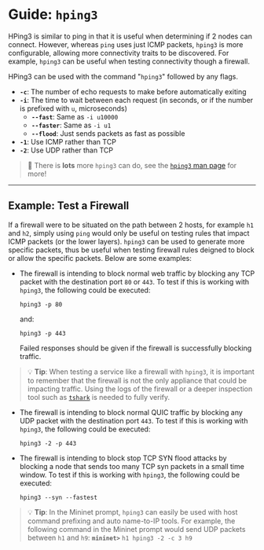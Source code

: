 # Guide: `hping3`

HPing3 is similar to ping in that it is useful when determining if 2 nodes can connect. However, whereas `ping` uses just ICMP packets, `hping3` is more configurable, allowing more connectivity traits to be discovered. For example, `hping3` can be useful when testing connectivity though a firewall.

HPing3 can be used with the command "`hping3`" followed by any flags.

  - **`-c`**: The number of echo requests to make before automatically exiting
  - **`-i`**: The time to wait between each request (in seconds, or if the number is prefixed with `u`, microseconds)
    - **`--fast`**: Same as `-i u10000`
    - **`--faster`**: Same as `-i u1`
    - **`--flood`**: Just sends packets as fast as possible
  - **`-1`**: Use ICMP rather than TCP
  - **`-2`**: Use UDP rather than TCP

> 📖 There is **lots** more `hping3` can do, see the [`hping3` man page](https://manpages.ubuntu.com/manpages/focal/en/man8/hping3.8.html) for more!

---

## Example: Test a Firewall

If a firewall were to be situated on the path between 2 hosts, for example `h1` and `h2`, simply using `ping` would only be useful on testing rules that impact ICMP packets (or the lower layers). `hping3` can be used to generate more specific packets, thus be useful when testing firewall rules deigned to block or allow the specific packets. Below are some examples:

- The firewall is intending to block normal web traffic by blocking any TCP packet with the destination port `80` or `443`. To test if this is working with `hping3`, the following could be executed:
  ```
  hping3 -p 80
  ```
  and:
  ```
  hping3 -p 443
  ```
  Failed responses should be given if the firewall is successfully blocking traffic.
> 💡 **Tip**: When testing a service like a firewall with `hping3`, it is important to remember that the firewall is not the only appliance that could be impacting traffic. Using the logs of the firewall or a deeper inspection tool such as [`tshark`](../tshark/TSHARK.md) is needed to fully verify.
- The firewall is intending to block normal QUIC traffic by blocking any UDP packet with the destination port `443`. To test if this is working with `hping3`, the following could be executed:
  ```
  hping3 -2 -p 443
  ```
- The firewall is intending to block stop TCP SYN flood attacks by blocking a node that sends too many TCP syn packets in a small time window. To test if this is working with `hping3`, the following could be executed:
  ```
  hping3 --syn --fastest
  ```

> 💡 **Tip**: 
> In the Mininet prompt, `hping3` can easily be used with host command prefixing and auto name-to-IP tools.
> For example, the following command in the Mininet prompt would send UDP packets between `h1` and `h9`:
> **`mininet>`** `h1 hping3 -2 -c 3 h9` 

